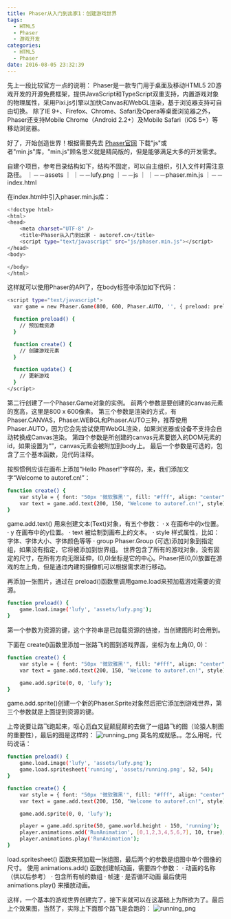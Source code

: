 ```yaml
---
title: Phaser从入门到出家1：创建游戏世界
tags:
  - HTML5
  - Phaser
  - 游戏开发
categories:
  - HTML5
  - Phaser
date: 2016-08-05 23:32:39
---
```


先上一段比较官方一点的说明：
Phaser是一款专门用于桌面及移动HTML5 2D游戏开发的开源免费框架，提供JavaScript和TypeScript双重支持，内置游戏对象的物理属性，采用Pixi.js引擎以加快Canvas和WebGL渲染，基于浏览器支持可自由切换。
除了IE 9+、Firefox、Chrome、Safari及Opera等桌面浏览器之外，Phaser还支持Mobile Chrome（Android 2.2+）及Mobile Safari（iOS 5+）等移动浏览器。

好了，开始创造世界！根据需要先去 [Phaser官网](http://phaser.io/download/stable) 下载"js"或者"min.js"库，"min.js"顾名思义就是精简版的，但是能够满足大多的开发需求。

自建个项目，参考目录结构如下，结构不固定，可以自主组织，引入文件时需注意路径。
｜－－assets
｜   ｜－－lufy.png
｜－－js
｜   ｜－－phaser.min.js
｜－－index.html

在index.html中引入phaser.min.js库：
``` bash
<!doctype html>
<html>
<head>
	<meta charset="UTF-8" />
	<title>Phaser从入门到出家 - autoref.cn</title>
	<script type="text/javascript" src="js/phaser.min.js"></script>
</head>
<body>

</body>
</html>
```

这样就可以使用Phaser的API了，在body标签中添加如下代码：
``` bash
<script type="text/javascript">
  var game = new Phaser.Game(800, 600, Phaser.AUTO, '', { preload: preload, create: create, update: update });

  function preload() {
    // 预加载资源
  }

  function create() {
    // 创建游戏元素
  }

  function update() {
    // 更新游戏
  }
</script>
```
第二行创建了一个Phaser.Game对象的实例。
前两个参数是要创建的canvas元素的宽高，这里是800 x 600像素。
第三个参数是渲染的方式，有Phaser.CANVAS，Phaser.WEBGL和Phaser.AUTO三种，推荐使用Phaser.AUTO，因为它会先尝试使用WebGL渲染，如果浏览器或设备不支持会自动转换成Canvas渲染。
第四个参数是所创建的canvas元素要嵌入的DOM元素的id，如果设置为“”，canvas元素会被附加到body上。
最后一个参数是可选的，包含了三个基本函数，见代码注释。

按照惯例应该在画布上添加"Hello Phaser!"字样的，来，我们添加文字“Welcome to autoref.cn!”：
``` bash
function create() {
    var style = { font: "50px '微软雅黑'", fill: "#fff", align: "center" };
    var text = game.add.text(200, 150, "Welcome to autoref.cn!", style);
}
```
game.add.text() 用来创建文本(Text)对象，有五个参数：
· x 在画布中的x位置。
· y 在画布中的y位置。
· text 被绘制到画布上的文本。
· style 样式属性，比如：字体、字体大小、字体颜色等等
· group Phaser.Group (可选)添加对象到指定组，如果没有指定，它将被添加到世界组。
世界包含了所有的游戏对象，没有固定的尺寸，在所有方向无限延伸，(0,0)坐标是它的中心。Phaser把(0,0)放置在游戏的左上角，但是通过内建的摄像机可以根据需求进行移动。

再添加一张图片，通过在 preload()函数里调用game.load来预加载游戏需要的资源。
``` bash
function preload() {
    game.load.image('lufy', 'assets/lufy.png');
}
```
第一个参数为资源的键，这个字符串是已加载资源的链接，当创建图形时会用到。

下面在 create()函数里添加一张路飞的图到游戏界面，坐标为左上角(0, 0)：
``` bash
function create() {
    var style = { font: "50px '微软雅黑'", fill: "#fff", align: "center" };
    var text = game.add.text(200, 150, "Welcome to autoref.cn!", style);

    game.add.sprite(0, 0, 'lufy');
}
```
game.add.sprite()创建一个新的Phaser.Sprite对象然后把它添加到游戏世界，第三个参数就是上面提到资源的键。

上帝说要让路飞跑起来，呕心沥血又屁颠屁颠的去做了一组路飞的图（论猿人制图的重要性），最后的图是这样的：
![running_png](https://raw.githubusercontent.com/x4niko/PhaserSample/master/assets/running.png)
莫名的成就感。。怎么用呢，代码说话：
``` bash
function preload() {
    game.load.image('lufy', 'assets/lufy.png');
    game.load.spritesheet('running', 'assets/running.png', 52, 54);
}

function create() {
    var style = { font: "50px '微软雅黑'", fill: "#fff", align: "center" };
    var text = game.add.text(200, 150, "Welcome to autoref.cn!", style);

    game.add.sprite(0, 0, 'lufy');

    player = game.add.sprite(50, game.world.height - 150, 'running');
    player.animations.add('RunAnimation', [0,1,2,3,4,5,6,7], 10, true);
    player.animations.play('RunAnimation');
}
```
load.spritesheet() 函数来预加载一张组图，最后两个的参数是组图中单个图像的尺寸。
使用 animations.add() 函数创建帧动画，需要四个参数：
· 动画的名称（供以后参考）
· 包含所有帧的数组
· 帧速
· 是否循环动画
最后使用 animations.play() 来播放动画。

这样，一个基本的游戏世界创建完了，接下来就可以在这基础上为所欲为了。最后上个效果图，当然了，实际上下面那个路飞是会跑的：
![running_png](https://raw.githubusercontent.com/x4niko/PhaserSample/master/snapshot/72C1013D-83A6-48A9-AF1D-33916391EF35.png)
